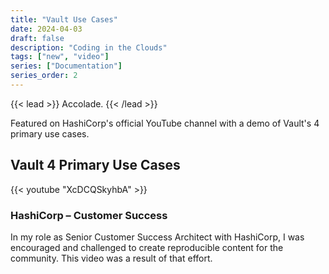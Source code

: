 ```yaml
---
title: "Vault Use Cases"
date: 2024-04-03
draft: false
description: "Coding in the Clouds"
tags: ["new", "video"]
series: ["Documentation"]
series_order: 2
---
```


{{< lead >}}
Accolade.
{{< /lead >}}

Featured on HashiCorp's official YouTube channel with a demo of Vault's 4 primary use cases.

## Vault 4 Primary Use Cases

{{< youtube "XcDCQSkyhbA" >}}

### HashiCorp – Customer Success

In my role as Senior Customer Success Architect with HashiCorp, I was encouraged and challenged to create reproducible content for the community. This video was a result of that effort.
